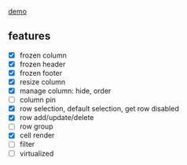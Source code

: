 [demo](https://bitterteasweetorange.github.io/mui-easy-table/?path=/story/easytable--defalut)

## features

- [x] frozen column
- [x] frozen header
- [x] frozen footer
- [x] resize column
- [x] manage column: hide, order
- [ ] column pin
- [x] row selection, default selection, get row disabled
- [x] row add/update/delete
- [ ] row group
- [x] cell render
- [ ] filter
- [ ] virtualized
